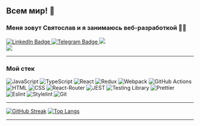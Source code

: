 ## Всем мир! 👋
### Меня зовут Святослав и я занимаюсь веб-разработкой 👨‍💻

<div id="badges">
  <a href="your-linkedin-URL">
    <img src="https://img.shields.io/badge/LinkedIn-blue?style=for-the-badge&logo=linkedin&logoColor=white" alt="LinkedIn Badge"/>
  </a>
  <a href="https://t.me/xkochevnikx">
      <img src="https://img.shields.io/badge/Telegram-blue?style=for-the-badge&logo=telegram&logoColor=white" alt="Telegram Badge"/>
  </a>
  <a href="https://github.com/xkochevnikx">
   <img src="https://img.shields.io/badge/GitHub-100000?style=for-the-badge&logo=github&logoColor=white"/>
  </a>
  </br>
    <img src="https://www.codewars.com/users/xkochevnikx/badges/micro"/>
</div>

---

### Мой стек 
![JavaScript](https://img.shields.io/badge/JavaScript-323330?style=for-the-badge&logo=javascript&logoColor=F7DF1E)
![TypeScript](https://img.shields.io/badge/TypeSctipt-316192?style=for-the-badge&logo=typescript&logoColor=white)
![React](https://img.shields.io/badge/react-%2320232a.svg?style=for-the-badge&logo=react&logoColor=%2361DAFB)
![Redux](https://img.shields.io/badge/redux-%23593d88.svg?style=for-the-badge&logo=redux&logoColor=white)
![Webpack](https://img.shields.io/badge/webpack-%238DD6F9.svg?style=for-the-badge&logo=webpack&logoColor=black)
![GitHub Actions](https://img.shields.io/badge/github%20actions-%232671E5.svg?style=for-the-badge&logo=githubactions&logoColor=white)
![HTML](https://img.shields.io/badge/HTML5-E34F26?style=for-the-badge&logo=html5&logoColor=white)
![CSS](https://img.shields.io/badge/CSS3-1572B6?style=for-the-badge&logo=css3&logoColor=white)
![React-Router](https://img.shields.io/badge/React_Router-CA4245?style=for-the-badge&logo=react-router&logoColor=white)
![JEST](https://img.shields.io/badge/Jest-323330?style=for-the-badge&logo=Jest&logoColor=white)
![Testing Library](https://img.shields.io/badge/testing%20library-323330?style=for-the-badge&logo=testing-library&logoColor=red)
![Prettier](https://img.shields.io/badge/prettier-1A2C34?style=for-the-badge&logo=prettier&logoColor=F7BA3E)
![Eslint](https://img.shields.io/badge/eslint-3A33D1?style=for-the-badge&logo=eslint&logoColor=white)
![Stylelint](https://img.shields.io/badge/stylelint-000?style=for-the-badge&logo=stylelint&logoColor=white)
![Git](https://img.shields.io/badge/GIT-E44C30?style=for-the-badge&logo=git&logoColor=white)

---


[![GitHub Streak](http://github-readme-streak-stats.herokuapp.com?user=xkochevnikx&theme=dark&hide_border=true&locale=ru&date_format=j%20M%5B%20Y%5D&card_width=200)](https://git.io/streak-stats)  [![Top Langs](https://github-readme-stats.vercel.app/api/top-langs/?username=xkochevnikx&layout=compact&theme=vision-friendly-dark)](https://github.com/anuraghazra/github-readme-stats)

---


